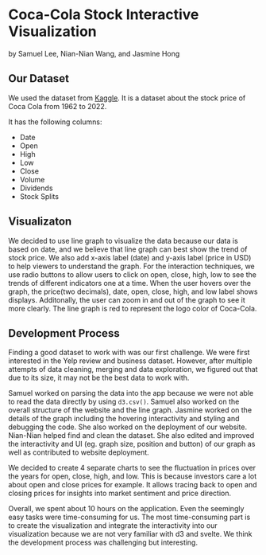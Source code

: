 # Coca-Cola Stock Interactive Visualization

by Samuel Lee, Nian-Nian Wang, and Jasmine Hong

## Our Dataset

We used the dataset from [Kaggle](https://www.kaggle.com/datasets/kalilurrahman/coca-cola-stock-live-and-updated?select=Coca-Cola_stock). It is a dataset about the stock price of Coca Cola from 1962 to 2022.

It has the following columns:

- Date
- Open
- High
- Low
- Close
- Volume
- Dividends
- Stock Splits

## Visualizaton

We decided to use line graph to visualize the data because our data is based on date, and we believe that line graph can best show the trend of stock price. We also add x-axis label (date) and y-axis label (price in USD) to help viewers to understand the graph. For the interaction techniques, we use radio buttons to allow users to click on open, close, high, low to see the trends of different indicators one at a time. When the user hovers over the graph, the price(two decimals), date,  open, close, high, and low label shows displays. Additonally, the user can zoom in and out of the graph to see it more clearly. The line graph is red to represent the logo color of Coca-Cola.

## Development Process

Finding a good dataset to work with was our first challenge. We were first interested in the Yelp review and business dataset. However, after multiple attempts of data cleaning, merging and data exploration, we figured out that due to its size, it may not be the best data to work with.

Samuel worked on parsing the data into the app because we were not able to read the data directly by using `d3.csv()`. Samuel also worked on the overall structure of the website and the line graph. Jasmine worked on the details of the graph including the hovering interactivity and styling and debugging the code. She also worked on the deployment of our website. Nian-Nian helped find and clean the dataset. She also edited and improved the interactivity and UI (eg. graph size, position and button) of our graph as well as contributed to website deployment.

We decided to create 4 separate charts to see the fluctuation in prices over the years for open, close, high, and low. This is because investors care a lot about open and close prices for example. It allows tracing back to open and closing prices for insights into market sentiment and price direction.

Overall, we spent about 10 hours on the application. Even the seemingly easy tasks were time-consuming for us. The most time-consuming part is to create the visualization and integrate the interactivity into our visualization because we are not very familiar with d3 and svelte. We think the development process was challenging but interesting.
